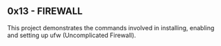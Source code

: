 ## 0x13 - FIREWALL

This project demonstrates the commands involved in installing,
     enabling and setting up ufw (Uncomplicated Firewall).


